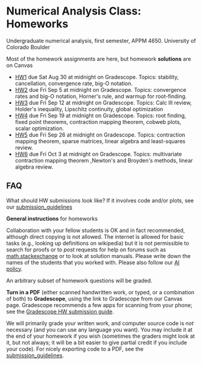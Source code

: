 # Numerical Analysis Class: Homeworks
Undergraduate numerical analysis, first semester, APPM 4650. University of Colorado Boulder

Most of the homework assignments are here, but homework **solutions** are on Canvas

- [HW1](APPM4600_Fall25_HW01.pdf) due Sat Aug 30 at midnight on Gradescope. Topics: stability, cancellation, convergence rate, big-O notation.
- [HW2](APPM4600_Fall25_HW02.pdf) due Fri Sep 5 at midnight on Gradescope. Topics: convergence rates and big-O notation, Horner's rule, and warmup for root-finding.
- [HW3](APPM4600_Fall25_HW03.pdf) due Fri Sep 12 at midnight on Gradescope. Topics: Calc III review, Holder's inequality, Lipschitz continuity, global optimization
- [HW4](APPM4600_Fall25_HW04.pdf) due Fri Sep 19 at midnight on Gradescope. Topics: root finding, fixed point theorems, contraction mapping theorem, cobweb plots, scalar optimization.
- [HW5](APPM4600_Fall25_HW05.pdf) due Fri Sep 26 at midnight on Gradescope. Topics: contraction mapping theorem, sparse matrices, linear algebra and least-squares review.
- [HW6](APPM4600_Fall25_HW06.pdf) due Fri Oct 3 at midnight on Gradescope. Topics: multivariate contraction mapping theorem ,Newton's and Broyden's methods, linear algebra review.

## FAQ
What should HW submissions look like?  If it involves code and/or plots, see our [submission_guidelines](submission_guidelines.md)


**General instructions** for homeworks

Collaboration with your fellow students is OK and in fact recommended, although direct copying is not allowed. The internet is allowed for basic tasks (e.g., looking up definitions on wikipedia) but it is not permissible to search for proofs or to *post* requests for help on forums such as [math.stackexchange](http://math.stackexchange.com/) or to look at solution manuals. Please write down the names of the students that you worked with.  Please also follow our [AI policy](../policies.md#acceptable-use-of-ai-in-this-class).

An arbitrary subset of homework questions will be graded.

**Turn in a PDF** (either scanned handwritten work, or typed, or a combination of both) to **Gradescope**, using the link to Gradescope from our Canvas page. Gradescope recommends a few apps for scanning from your phone; see the [Gradescope HW submission guide](https://gradescope-static-assets.s3.amazonaws.com/help/submitting_hw_guide.pdf).

We will primarily grade your written work, and computer source code is *not* necessary (and you can use any language you want).  You may include it at the end of your homework if you wish (sometimes the graders might look at it, but not always; it will be a bit easier to give partial credit if you include your code).
For nicely exporting code to a PDF, see the [submission_guidelines](submission_guidelines.md).
